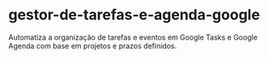 # gestor-de-tarefas-e-agenda-google
Automatiza a organização de tarefas e eventos em Google Tasks e Google Agenda com base em projetos e prazos definidos.
